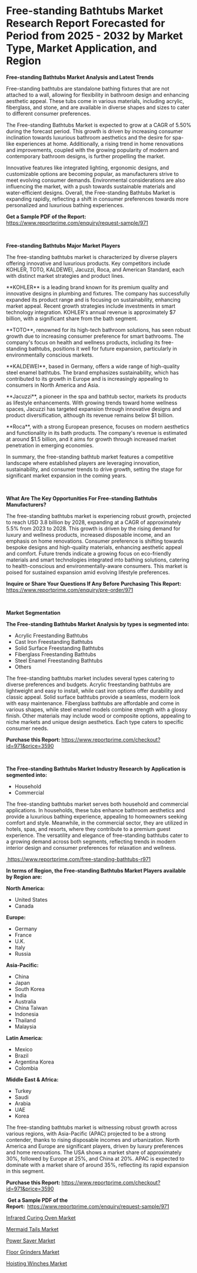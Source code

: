<p><h1>Free-standing Bathtubs Market Research Report Forecasted for Period from 2025 -  2032 by Market Type, Market Application, and Region</h1></p><p><strong>Free-standing Bathtubs Market Analysis and Latest Trends</strong></p>
<p><p>Free-standing bathtubs are standalone bathing fixtures that are not attached to a wall, allowing for flexibility in bathroom design and enhancing aesthetic appeal. These tubs come in various materials, including acrylic, fiberglass, and stone, and are available in diverse shapes and sizes to cater to different consumer preferences. </p><p>The Free-standing Bathtubs Market is expected to grow at a CAGR of 5.50% during the forecast period. This growth is driven by increasing consumer inclination towards luxurious bathroom aesthetics and the desire for spa-like experiences at home. Additionally, a rising trend in home renovations and improvements, coupled with the growing popularity of modern and contemporary bathroom designs, is further propelling the market. </p><p>Innovative features like integrated lighting, ergonomic designs, and customizable options are becoming popular, as manufacturers strive to meet evolving consumer demands. Environmental considerations are also influencing the market, with a push towards sustainable materials and water-efficient designs. Overall, the Free-standing Bathtubs Market is expanding rapidly, reflecting a shift in consumer preferences towards more personalized and luxurious bathing experiences.</p></p>
<p><strong>Get a Sample PDF of the Report:&nbsp;</strong> <a href="https://www.reportprime.com/enquiry/request-sample/971?utm_campaign=3519&utm_medium=2&utm_source=Github&utm_content=ia&utm_term=18032025&utm_id=free-standing-bathtubs">https://www.reportprime.com/enquiry/request-sample/971</a></p>
<p>&nbsp;</p>
<p><strong>Free-standing Bathtubs Major Market Players</strong></p>
<p><p>The free-standing bathtubs market is characterized by diverse players offering innovative and luxurious products. Key competitors include KOHLER, TOTO, KALDEWEI, Jacuzzi, Roca, and American Standard, each with distinct market strategies and product lines.</p><p>**KOHLER** is a leading brand known for its premium quality and innovative designs in plumbing and fixtures. The company has successfully expanded its product range and is focusing on sustainability, enhancing market appeal. Recent growth strategies include investments in smart technology integration. KOHLER's annual revenue is approximately $7 billion, with a significant share from the bath segment.</p><p>**TOTO**, renowned for its high-tech bathroom solutions, has seen robust growth due to increasing consumer preference for smart bathrooms. The company's focus on health and wellness products, including its free-standing bathtubs, positions it well for future expansion, particularly in environmentally conscious markets.</p><p>**KALDEWEI**, based in Germany, offers a wide range of high-quality steel enamel bathtubs. The brand emphasizes sustainability, which has contributed to its growth in Europe and is increasingly appealing to consumers in North America and Asia.</p><p>**Jacuzzi**, a pioneer in the spa and bathtub sector, markets its products as lifestyle enhancements. With growing trends toward home wellness spaces, Jacuzzi has targeted expansion through innovative designs and product diversification, although its revenue remains below $1 billion.</p><p>**Roca**, with a strong European presence, focuses on modern aesthetics and functionality in its bath products. The company's revenue is estimated at around $1.5 billion, and it aims for growth through increased market penetration in emerging economies.</p><p>In summary, the free-standing bathtub market features a competitive landscape where established players are leveraging innovation, sustainability, and consumer trends to drive growth, setting the stage for significant market expansion in the coming years.</p></p>
<p>&nbsp;</p>
<p><strong>What Are The Key Opportunities For Free-standing Bathtubs Manufacturers?</strong></p>
<p><p>The free-standing bathtubs market is experiencing robust growth, projected to reach USD 3.8 billion by 2028, expanding at a CAGR of approximately 5.5% from 2023 to 2028. This growth is driven by the rising demand for luxury and wellness products, increased disposable income, and an emphasis on home renovations. Consumer preference is shifting towards bespoke designs and high-quality materials, enhancing aesthetic appeal and comfort. Future trends indicate a growing focus on eco-friendly materials and smart technologies integrated into bathing solutions, catering to health-conscious and environmentally-aware consumers. This market is poised for sustained expansion amid evolving lifestyle preferences.</p></p>
<p><strong>Inquire or Share Your Questions If Any Before Purchasing This Report:</strong> <a href="https://www.reportprime.com/enquiry/pre-order/971?utm_campaign=3519&utm_medium=2&utm_source=Github&utm_content=ia&utm_term=18032025&utm_id=free-standing-bathtubs">https://www.reportprime.com/enquiry/pre-order/971</a></p>
<p>&nbsp;</p>
<p><strong>Market Segmentation</strong></p>
<p><strong>The Free-standing Bathtubs Market Analysis by types is segmented into:</strong></p>
<p><ul><li>Acrylic Freestanding Bathtubs</li><li>Cast Iron Freestanding Bathtubs</li><li>Solid Surface Freestanding Bathtubs</li><li>Fiberglass Freestanding Bathtubs</li><li>Steel Enamel Freestanding Bathtubs</li><li>Others</li></ul></p>
<p><p>The free-standing bathtubs market includes several types catering to diverse preferences and budgets. Acrylic freestanding bathtubs are lightweight and easy to install, while cast iron options offer durability and classic appeal. Solid surface bathtubs provide a seamless, modern look with easy maintenance. Fiberglass bathtubs are affordable and come in various shapes, while steel enamel models combine strength with a glossy finish. Other materials may include wood or composite options, appealing to niche markets and unique design aesthetics. Each type caters to specific consumer needs.</p></p>
<p><strong>Purchase this Report:&nbsp;</strong><a href="https://www.reportprime.com/checkout?id=971&price=3590&utm_campaign=3519&utm_medium=2&utm_source=Github&utm_content=ia&utm_term=18032025&utm_id=free-standing-bathtubs">https://www.reportprime.com/checkout?id=971&price=3590</a></p>
<p>&nbsp;</p>
<p><strong>The Free-standing Bathtubs Market Industry Research by Application is segmented into:</strong></p>
<p><ul><li>Household</li><li>Commercial</li></ul></p>
<p><p>The free-standing bathtubs market serves both household and commercial applications. In households, these tubs enhance bathroom aesthetics and provide a luxurious bathing experience, appealing to homeowners seeking comfort and style. Meanwhile, in the commercial sector, they are utilized in hotels, spas, and resorts, where they contribute to a premium guest experience. The versatility and elegance of free-standing bathtubs cater to a growing demand across both segments, reflecting trends in modern interior design and consumer preferences for relaxation and wellness.</p></p>
<p><a href="https://www.reportprime.com/free-standing-bathtubs-r971?utm_campaign=3519&utm_medium=2&utm_source=Github&utm_content=ia&utm_term=18032025&utm_id=free-standing-bathtubs">&nbsp;https://www.reportprime.com/free-standing-bathtubs-r971</a></p>
<p><strong>In terms of Region, the Free-standing Bathtubs Market Players available by Region are:</strong></p>
<p>
    <p> <strong> North America: </strong>
        <ul>
            <li>United States</li>
            <li>Canada</li>
        </ul>
        </p> 
    <p> <strong> Europe: </strong>
        <ul>
            <li>Germany</li>
            <li>France</li>
            <li>U.K.</li>
            <li>Italy</li>
            <li>Russia</li>
        </ul>
        </p> 
    <p> <strong> Asia-Pacific: </strong>
        <ul>
            <li>China</li>
            <li>Japan</li>
            <li>South Korea</li>
            <li>India</li>
            <li>Australia</li>
            <li>China Taiwan</li>
            <li>Indonesia</li>
            <li>Thailand</li>
            <li>Malaysia</li>
        </ul>
        </p> 
    <p> <strong> Latin America: </strong>
        <ul>
            <li>Mexico</li>
            <li>Brazil</li>
            <li>Argentina Korea</li>
            <li>Colombia</li>
        </ul>
        </p> 
    <p> <strong> Middle East & Africa: </strong>
        <ul>
            <li>Turkey</li>
            <li>Saudi</li>
            <li>Arabia</li>
            <li>UAE</li>
            <li>Korea</li>
        </ul>
    </p>
    </p>
<p><p>The free-standing bathtubs market is witnessing robust growth across various regions, with Asia-Pacific (APAC) projected to be a strong contender, thanks to rising disposable incomes and urbanization. North America and Europe are significant players, driven by luxury preferences and home renovations. The USA shows a market share of approximately 30%, followed by Europe at 25%, and China at 20%. APAC is expected to dominate with a market share of around 35%, reflecting its rapid expansion in this segment.</p></p>
<p><strong>Purchase this Report: </strong><a href="https://www.reportprime.com/checkout?id=971&price=3590&utm_campaign=3519&utm_medium=2&utm_source=Github&utm_content=ia&utm_term=18032025&utm_id=free-standing-bathtubs">https://www.reportprime.com/checkout?id=971&price=3590</a></p>
<p>&nbsp;<strong>Get a Sample PDF of the Report:&nbsp;&nbsp;</strong><a href="https://www.reportprime.com/enquiry/request-sample/971?utm_campaign=3519&utm_medium=2&utm_source=Github&utm_content=ia&utm_term=18032025&utm_id=free-standing-bathtubs">https://www.reportprime.com/enquiry/request-sample/971</a></p>
<p><strong></strong></p>
<p><p><a href="https://www.linkedin.com/pulse/infrared-curing-oven-market-analysis-featuringgrowth-andindustry-6suac?utm_campaign=3519&utm_medium=2&utm_source=Github&utm_content=ia&utm_term=18032025&utm_id=free-standing-bathtubs">Infrared Curing Oven Market</a></p><p><a href="https://github.com/popoialraih3/Market-Research-Report-List-1/blob/main/mermaid-tails-market.md?utm_campaign=3519&utm_medium=2&utm_source=Github&utm_content=ia&utm_term=18032025&utm_id=free-standing-bathtubs">Mermaid Tails Market</a></p><p><a href="https://www.linkedin.com/pulse/power-saver-market-2025-2032-analyzing-size-share-growth-potential-l47yc?utm_campaign=3519&utm_medium=2&utm_source=Github&utm_content=ia&utm_term=18032025&utm_id=free-standing-bathtubs">Power Saver Market</a></p><p><a href="https://www.linkedin.com/pulse/global-floor-grinders-market-set-expansion-projected-135-cagr-ggtvc?utm_campaign=3519&utm_medium=2&utm_source=Github&utm_content=ia&utm_term=18032025&utm_id=free-standing-bathtubs">Floor Grinders Market</a></p><p><a href="https://www.linkedin.com/pulse/hoisting-winches-market-trends-assessmentthe-markets-wghmc?utm_campaign=3519&utm_medium=2&utm_source=Github&utm_content=ia&utm_term=18032025&utm_id=free-standing-bathtubs">Hoisting Winches Market</a></p></p>